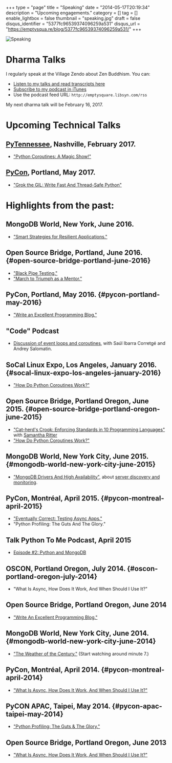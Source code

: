 +++
type = "page"
title = "Speaking"
date = "2014-05-17T20:19:34"
description = "Upcoming engagements."
category = []
tag = []
enable_lightbox = false
thumbnail = "speaking.jpg"
draft = false
disqus_identifier = "5377fc96539374096259a531"
disqus_url = "https://emptysqua.re/blog/5377fc96539374096259a531/"
+++

![Speaking](speaking.jpg "Speaking")

# Dharma Talks

I regularly speak at the Village Zendo about Zen Buddhism. You can:

-   [Listen to my talks and read transcripts here](/tag/dharmatalk/)
-   [Subscribe to my podcast in
    iTunes](https://itunes.apple.com/us/podcast/a.-jesse-jiryu-daviss-dharma/id982925865?mt=2)
-   Use the podcast feed URL: `http://emptysquare.libsyn.com/rss`

My next dharma talk will be February 16, 2017.

# Upcoming Technical Talks

## [PyTennessee](https://www.pytennessee.org/), Nashville, February 2017.

-   ["Python Coroutines: A Magic Show!"](https://www.pytennessee.org/schedule/presentation/132/)

## [PyCon](https://us.pycon.org/), Portland, May 2017.

-   ["Grok the GIL: Write Fast And Thread-Safe Python"](https://us.pycon.org/2017/schedule/presentation/320/)

# Highlights from the past:

## MongoDB World, New York, June 2016.

-   ["Smart Strategies for Resilient
    Applications."](/how-to-write-resilient-mongodb-applications)

## Open Source Bridge, Portland, June 2016. {#open-source-bridge-portland-june-2016}

-   ["Black Pipe
    Testing."](https://emptysqua.re/blog/black-pipe-testing-series/)
-   ["March to Triumph as a
    Mentor."](https://emptysqua.re/blog/mentoring/)

## PyCon, Portland, May 2016. {#pycon-portland-may-2016}

-   ["Write an Excellent Programming
    Blog."](/write-an-excellent-blog-pycon-2016/)

## "Code" Podcast

-   [Discussion of event loops and
    coroutines](https://soundcloud.com/podcastcode/3-concurrency-event-loop-coroutines),
    with Saúl Ibarra Corretgé and Andrey Salomatin.

## SoCal Linux Expo, Los Angeles, January 2016. {#socal-linux-expo-los-angeles-january-2016}

-   ["How Do Python Coroutines Work?"](/scale14x-coroutines-talk/)

## Open Source Bridge, Portland Oregon, June 2015. {#open-source-bridge-portland-oregon-june-2015}

-   ["Cat-herd's Crook: Enforcing Standards in 10 Programming
    Languages"](https://youtu.be/OBjU_xYtPmA) with [Samantha
    Ritter](https://twitter.com/samwhocodes)
-   ["How Do Python Coroutines Work?"](https://youtu.be/GSk0tIjDT10)

## MongoDB World, New York City, June 2015. {#mongodb-world-new-york-city-june-2015}

-   ["MongoDB Drivers And High
    Availability"](https://www.mongodb.com/presentations/mongodb-drivers-and-high-availability-deep-dive),
    about [server discovery and
    monitoring](/server-discovery-and-monitoring-in-pymongo-perl-and-c/).

## PyCon, Montréal, April 2015. {#pycon-montreal-april-2015}

-   ["Eventually Correct: Testing Async
    Apps."](/pycon-video-eventually-correct-async-testing/)
-   "Python Profiling: The Guts And The Glory."

## Talk Python To Me Podcast, April 2015

-   [Episode \#2: Python and
    MongoDB](https://talkpython.fm/episodes/show/2/python-and-mongodb)

## OSCON, Portland Oregon, July 2014. {#oscon-portland-oregon-july-2014}

-   "What Is Async, How Does It Work, And When Should I Use It?"

## Open Source Bridge, Portland Oregon, June 2014

-   ["Write An Excellent Programming
    Blog."](/write-an-excellent-programming-blog/)

## MongoDB World, New York City, June 2014. {#mongodb-world-new-york-city-june-2014}

-   ["The Weather of the
    Century."](https://www.mongodb.com/presentations/weather-century-part-3-visualization)
    (Start watching around minute 7.)

## PyCon, Montréal, April 2014. {#pycon-montreal-april-2014}

-   ["What Is Async, How Does It Work, And When Should I Use
    It?"](/pycon-2014-video-what-is-async/)

## PyCON APAC, Taipei, May 2014. {#pycon-apac-taipei-may-2014}

-   ["Python Profiling: The Guts & The
    Glory."](https://www.youtube.com/watch?v=BOKcZjI5zME)

## Open Source Bridge, Portland Oregon, June 2013

-   ["What Is Async, How Does It Work, And When Should I Use
    It?"](https://youtu.be/yCIicDdFYp4)

